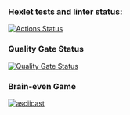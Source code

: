 ### Hexlet tests and linter status:
[![Actions Status](https://github.com/adeloid/fullstack-javascript-project-44/actions/workflows/hexlet-check.yml/badge.svg)](https://github.com/adeloid/fullstack-javascript-project-44/actions)

### Quality Gate Status
[![Quality Gate Status](https://sonarcloud.io/api/project_badges/measure?project=adeloid_fullstack-javascript-project-44&metric=alert_status)](https://sonarcloud.io/summary/new_code?id=adeloid_fullstack-javascript-project-44)

### Brain-even Game

[![asciicast](https://asciinema.org/a/eMjSk9mq3u0HyxQ3sSeNj0YoC.svg)](https://asciinema.org/a/eMjSk9mq3u0HyxQ3sSeNj0YoC)